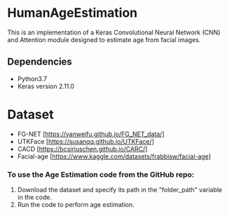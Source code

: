 # HumanAgeEstimation

This is an implementation of a Keras Convolutional Neural Network (CNN) and Attention module designed to estimate age from facial images.

## Dependencies
* Python3.7
* Keras version 2.11.0


# Dataset

* FG-NET [https://yanweifu.github.io/FG_NET_data/]
* UTKFace [https://susanqq.github.io/UTKFace/]
* CACD [https://bcsiriuschen.github.io/CARC/]
* Facial-age [https://www.kaggle.com/datasets/frabbisw/facial-age]

### To use the Age Estimation code from the GitHub repo:

1. Download the dataset and specify its path in the "folder_path" variable in the code.
2. Run the code to perform age estimation.

